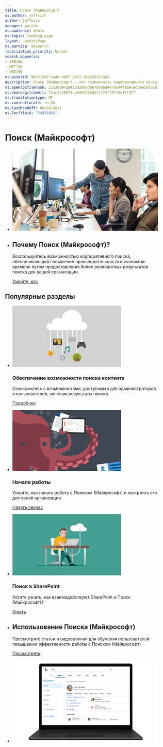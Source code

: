 ```yaml
---
title: Поиск (Майкрософт)
ms.author: jeffkizn
author: jeffkizn
manager: parulm
ms.audience: Admin
ms.topic: landing-page
layout: LandingPage
ms.service: mssearch
localization_priority: Normal
search.appverid:
- BFB160
- MET150
- MOE150
ms.assetid: 90d3190d-1add-490f-bef2-10b528252a2e
description: Поиск (Майкрософт) — это возможность корпоративного поиска, обеспечивающая повышение производительности и экономию времени путем предоставления более релевантных результатов поиска для вашей организации.
ms.openlocfilehash: 15c209942e413d2dded067be9bd447d644f8a9cedd6e58f61d1a2526a9d220ab
ms.sourcegitcommit: 71ac2a38971ca4452d1bddfc773ff8f45e1ffd77
ms.translationtype: MT
ms.contentlocale: ru-RU
ms.lasthandoff: 08/06/2021
ms.locfileid: "54533865"
---
```

<!-- markdownlint-disable no-inline-html -->
# <a name="microsoft-search"></a>Поиск (Майкрософт)

<ul class="panelContent cardsW cols cols2">
    <li>
        <div class="cardSize">
            <div class="cardPadding">
                <div class="card">
                    <div class="cardImageOuter">
                        <div class="cardImage">
                            <img src="media/a40fcb56-f0f9-4924-ae36-eb0a370665e3.png" alt="People in an office, one pointing at something on a screen." />
                        </div>
                    </div>
                    <div class="cardText">
                    </div>
                </div>
            </div>
        </div>
    </li>
    <li>
        <div class="cardSize">
            <div class="cardPadding">
                <div class="card">
                    <div class="cardText">
                        <h2>Почему Поиск (Майкрософт)?</h2>
                        <p>Воспользуйтесь возможностью корпоративного поиска, обеспечивающей повышение производительности и экономию времени путем предоставления более релевантных результатов поиска для вашей организации.</p>
                        <p><a href="overview-microsoft-search.md">Узнайте, как</a></p>
                    </div>
                </div>
            </div>
        </div>
    </li>
</ul>

<h2>Популярные разделы</h2>

<ul class="panelContent cardsW">
    <li>
        <div class="cardSize">
            <div class="cardPadding">
                <div class="card">
                    <div class="cardImageOuter">
                        <div class="cardImage">
                            <img src="media/651172f9-f9b6-4fbe-89f3-8adf6450cd7f.png" alt="Features included in Microsoft Search" />
                        </div>
                    </div>
                    <div class="cardText">
                        <h3>Обеспечение возможности поиска контента</h3>
                        <p>Ознакомьтесь с возможностями, доступными для администраторов и пользователей, включая результаты поиска</p>
                        <p><a href="make-content-easy-to-find.md">Подробнее</a></p>
                    </div>
                </div>
            </div>
        </div>
    </li>
    <li>
        <div class="cardSize">
            <div class="cardPadding">
                <div class="card">
                    <div class="cardImageOuter">
                        <div class="cardImage">
                            <img src="media/60a078b4-166d-42f4-a3b9-91c04c9001f0.png" alt="Quick for admins to set up and configure" />
                        </div>
                    </div>
                    <div class="cardText">
                        <h3>Начало работы</h3>
                        <p>Узнайте, как начать работу с Поиском (Майкрософт) и настроить его для своей организации</p>
                        <p><a href="setup-microsoft-search.md">Начать сейчас</a></p>
                    </div>
                </div>
            </div>
        </div>
    </li>
    <li>
        <div class="cardSize">
            <div class="cardPadding">
                <div class="card">
                    <div class="cardImageOuter">
                        <div class="cardImage">
                            <img src="media/d696a83a-6322-477a-befd-4ad102b8204d.png" alt="Frequently asked questions about Microsoft Search" />
                        </div>
                    </div>
                    <div class="cardText">
                        <h3>Поиск в SharePoint</h3>
                        <p>Хотите узнать, как взаимодействуют SharePoint и Поиск (Майкрософт)?</p>
                        <p><a href="get-started-search-in-sharepoint-online.md">Узнать</a></p>
                    </div>
                </div>
            </div>
        </div>
    </li>
</ul>

<ul class="panelContent cardsW cols cols2">
    <li>
        <div class="cardSize">
            <div class="cardPadding">
                <div class="card">
                    <div class="cardText">
                        <h2>Использование Поиска (Майкрософт)</h2>
                        <p>Просмотрите статьи и видеоролики для обучения пользователей повышению эффективности работы с Поиском (Майкрософт) </p>
                        <p><a href="https://go.microsoft.com/fwlink/?linkid=2090946">Просмотреть</a></p>
                    </div>
                </div>
            </div>
        </div>
    </li>
    <li>
        <div class="cardSize">
            <div class="cardPadding">
                <div class="card">
                    <div class="cardImageOuter">
                        <div class="cardImage">
                            <img src="media/c8456838-c6db-41f7-9e84-eebfd9c5b0b8.png" alt="How work results appear in Bing" />
                        </div>
                    </div>
                    <div class="cardText">
                    </div>
                </div>
            </div>
        </div>
    </li>
</ul>
